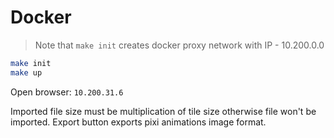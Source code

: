 # Docker

> Note that `make init` creates docker proxy network with IP - 10.200.0.0

```sh
make init
make up
```

Open browser: `10.200.31.6`

Imported file size must be multiplication of tile size otherwise file won't be imported.
Export button exports pixi animations image format.
